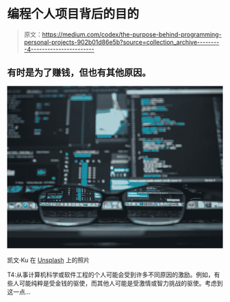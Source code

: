 # 编程个人项目背后的目的

> 原文：<https://medium.com/codex/the-purpose-behind-programming-personal-projects-902b01d86e5b?source=collection_archive---------4----------------------->

## 有时是为了赚钱，但也有其他原因。

![](img/68543ae33913d81ca2ef734d5d735eca.png)

凯文·Ku 在 [Unsplash](https://unsplash.com?utm_source=medium&utm_medium=referral) 上的照片

T4:从事计算机科学或软件工程的个人可能会受到许多不同原因的激励。例如，有些人可能纯粹是受金钱的驱使，而其他人可能是受激情或智力挑战的驱使。考虑到这一点…
